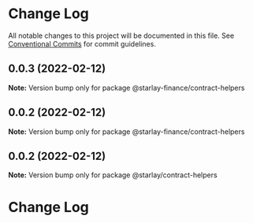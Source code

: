 # Change Log

All notable changes to this project will be documented in this file.
See [Conventional Commits](https://conventionalcommits.org) for commit guidelines.

## 0.0.3 (2022-02-12)

**Note:** Version bump only for package @starlay-finance/contract-helpers





## 0.0.2 (2022-02-12)

**Note:** Version bump only for package @starlay-finance/contract-helpers





## 0.0.2 (2022-02-12)

**Note:** Version bump only for package @starlay/contract-helpers





# Change Log
